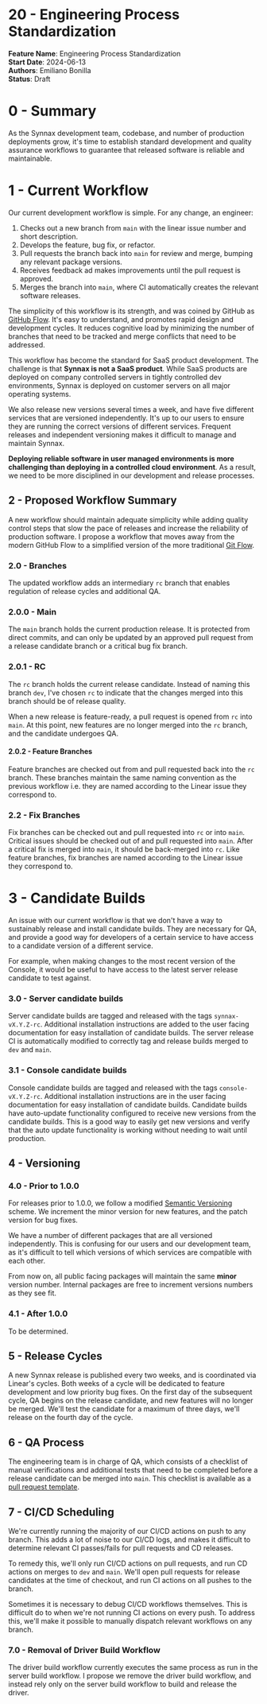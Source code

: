 # 20 - Engineering Process Standardization

**Feature Name**: Engineering Process Standardization <br />
**Start Date**: 2024-06-13 <br />
**Authors**: Emiliano Bonilla <br />
**Status**: Draft <br />

# 0 - Summary

As the Synnax development team, codebase, and number of production deployments grow,
it's time to establish standard development and quality assurance workflows to guarantee
that released software is reliable and maintainable.

# 1 - Current Workflow

Our current development workflow is simple. For any change, an engineer:

1. Checks out a new branch from `main` with the linear issue number and short
   description.
2. Develops the feature, bug fix, or refactor.
3. Pull requests the branch back into `main` for review and merge, bumping any relevant
   package versions.
4. Receives feedback ad makes improvements until the pull request is approved.
5. Merges the branch into `main`, where CI automatically creates the relevant software
   releases.

The simplicity of this workflow is its strength, and was coined by GitHub as
[GitHub Flow](https://docs.github.com/en/get-started/using-github/github-flow). It's
easy to understand, and promotes rapid design and development cycles. It reduces cognitive
load by minimizing the number of branches that need to be tracked and merge conflicts
that need to be addressed.

This workflow has become the standard for SaaS product development. The challenge is
that **Synnax is not a SaaS product**. While SaaS products are deployed on company
controlled servers in tightly controlled dev environments, Synnax is deployed on customer
servers on all major operating systems.

We also release new versions several times a week, and have five different services
that are versioned independently. It's up to our users to ensure they are running
the correct versions of different services. Frequent releases and independent versioning
makes it difficult to manage and maintain Synnax.

**Deploying reliable software in user managed environments is more challenging than
deploying in a controlled cloud environment**. As a result, we need to be more
disciplined in our development and release processes.

## 2 - Proposed Workflow Summary

A new workflow should maintain adequate simplicity while adding quality
control steps that slow the pace of releases and increase the reliability of production
software. I propose a workflow that moves away from the modern GitHub Flow to a
simplified version of the more traditional [Git Flow](https://www.atlassian.com/git/tutorials/comparing-workflows/gitflow-workflow).

### 2.0 - Branches

The updated workflow adds an intermediary `rc` branch that enables regulation of
release cycles and additional QA.

### 2.0.0 - Main

The `main` branch holds the current production release. It is protected from direct
commits, and can only be updated by an approved pull request from a release candidate
branch or a critical bug fix branch.

### 2.0.1 - RC

The `rc` branch holds the current release candidate. Instead of naming this branch `dev`,
I've chosen `rc` to indicate that the changes merged into this branch should be of release
quality.

When a new release is feature-ready, a pull request is opened from `rc` into `main`. At
this point, new features are no longer merged into the `rc` branch, and the candidate
undergoes QA.

#### 2.0.2 - Feature Branches

Feature branches are checked out from and pull requested back into the `rc` branch.
These branches maintain the same naming convention as the previous workflow i.e. they
are named according to the Linear issue they correspond to.

### 2.2 - Fix Branches

Fix branches can be checked out and pull requested into `rc` or into `main`. Critical
issues should be checked out of and pull requested into `main`. After a critical fix
is merged into `main`, it should be back-merged into `rc`. Like feature branches, fix
branches are named according to the Linear issue they correspond to.

# 3 - Candidate Builds

An issue with our current workflow is that we don't have a way to sustainably release
and install candidate builds. They are necessary for QA, and provide a good way for
developers of a certain service to have access to a candidate version of a different service.

For example, when making changes to the most recent version of the Console, it would be
useful to have access to the latest server release candidate to test against.

### 3.0 - Server candidate builds

Server candidate builds are tagged and released with the tags `synnax-vX.Y.Z-rc`.
Additional installation instructions are added to the user facing documentation for
easy installation of candidate builds. The server release CI is automatically
modified to correctly tag and release builds merged to `dev` and `main`.

### 3.1 - Console candidate builds

Console candidate builds are tagged and released with the tags `console-vX.Y.Z-rc`.
Additional installation instructions are in the user facing documentation for
easy installation of candidate builds. Candidate builds have auto-update functionality
configured to receive new versions from the candidate builds. This is a good way
to easily get new versions and verify that the auto update functionality is working
without needing to wait until production.

## 4 - Versioning

### 4.0 - Prior to 1.0.0

For releases prior to 1.0.0, we follow a modified [Semantic Versioning](https://semver.org/)
scheme. We increment the minor version for new features, and the patch version for bug
fixes.

We have a number of different packages that are all versioned independently. This is
confusing for our users and our development team, as it's difficult to tell
which versions of which services are compatible with each other.

From now on, all public facing packages will maintain the same **minor** version number.
Internal packages are free to increment versions numbers as they see fit.

### 4.1 - After 1.0.0

To be determined.

## 5 - Release Cycles

A new Synnax release is published every two weeks, and is coordinated via
Linear's cycles. Both weeks of a cycle will be dedicated to feature development and
low priority bug fixes. On the first day of the subsequent cycle, QA begins on the
release candidate, and new features will no longer be merged. We'll test the candidate
for a maximum of three days, we'll release on the fourth day of the cycle.

## 6 - QA Process

The engineering team is in charge of QA, which consists of a checklist of manual verifications
and additional tests that need to be completed before a release candidate can be merged
into `main`. This checklist is available as a [pull request template](/.github/PULL_REQUEST_TEMPLATE/rc.md).

## 7 - CI/CD Scheduling

We're currently running the majority of our CI/CD actions on push to any branch. This adds
a lot of noise to our CI/CD logs, and makes it difficult to determine relevant
CI passes/fails for pull requests and CD releases.

To remedy this, we'll only run CI/CD actions on pull requests, and run CD actions on
merges to `dev` and `main`. We'll open pull requests for release candidates at
the time of checkout, and run CI actions on all pushes to the branch.

Sometimes it is necessary to debug CI/CD workflows themselves. This is difficult do to
when we're not running CI actions on every push. To address this, we'll make it possible
to manually dispatch relevant workflows on any branch.

### 7.0 - Removal of Driver Build Workflow

The driver build workflow currently executes the same process as run in the server build
workflow. I propose we remove the driver build workflow, and instead rely only on the
server build workflow to build and release the driver.
